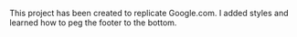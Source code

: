 This project has been created to replicate Google.com. 
 I added styles and learned how to peg the footer to the bottom.